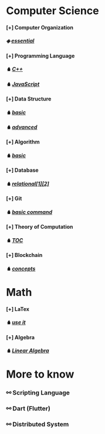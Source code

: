 

# Computer Science
#### [+] Computer Organization 
##### &#x25c8; [essential](./fundamental/Computer_Organization.md)

#### [+] Programming Language 
##### &#x265e; [C++](./programming_language/conceptC++.md)
##### &#x265e; [JavaScript](./programming_language/JS/)

#### [+] Data Structure 
##### &#x265e; [basic](./data_structure/dataStructureBasic.md)
##### &#x265e; [advanced](./data_structure/dataStructureAdvanced.md)

#### [+] Algorithm 
##### &#x265e; [basic](./algorithm/)

#### [+] Database 
##### &#x265e; [relational](./database/)[[1]](./database/relationalDatabase_1.md)[[2]](./database/relationalDatabase_2.md)

#### [+] Git 
##### &#x265e; [basic command](./fundamental/Git.md)

#### [+] Theory of Computation 
##### &#x265e; [TOC](./fundamental/TOC.md)

#### [+] Blockchain 
##### &#x265e; [concepts](./blockchain/blockchain-concept.md)

# Math
#### [+] LaTex 
##### &#x265e; [use it](./LaTex/LaTex.md)

#### [+] Algebra  
##### &#x265e; [Linear Algebra](./Math/linearAlgebra.md)


# More to know

### &#x26af; Scripting Language

### &#x26af; Dart (Flutter)

### &#x26af; Distributed System
